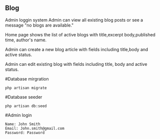 <h2>Blog</h2>

Admin loggin system
Admin can view all existing blog posts or see a message "no blogs are available."

Home page shows the list of active blogs with title,excerpt body,published time, author's name.

Admin can create a new blog article with fields including title,body and active status.

Admin can edit existing blog with fields including title, body and active status.

#Database mirgration
```shell
php artisan migrate
```

#Database seeder
```shell
php artisan db:seed
```

#Admin login
```shell
Name: John Smith
Email: John.smith@gmail.com
Password: Password
```
